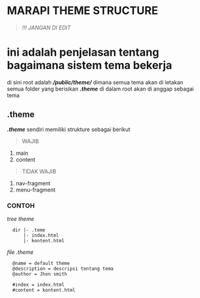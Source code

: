 # MARAPI THEME STRUCTURE
>_!!! JANGAN DI EDIT_
# ini adalah penjelasan tentang bagaimana sistem tema bekerja

di sini root adalah ***/public/theme/*** dimana semua tema akan di letakan
semua folder yang berisikan ***.theme*** di dalam root akan di anggap sebagai tema

## .theme
***.theme*** sendiri memiliki strukture sebagai berikut

> WAJIB
1. main
2. content

> TIDAK WAJIB
1. nav-fragment
2. menu-fragment

### CONTOH
_tree theme_

      dir |- .teme
          |- index.html
          |- kontent.html

_file .theme_
      
      @name = default theme
      @description = descripsi tentang tema
      @author = Jhon smith
      
      #index = index.html
      #content = kontent.html
